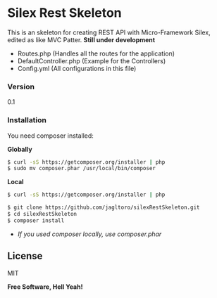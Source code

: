 # Silex Rest Skeleton

This is an skeleton for creating REST API with Micro-Framework Silex, edited as like MVC Patter.
**__Still under development__**

 - Routes.php (Handles all the routes for the application)
 - DefaultController.php (Example for the Controllers)
 - Config.yml (All configurations in this file)

### Version
0.1


### Installation

You need composer installed:

**Globally**
```sh
$ curl -sS https://getcomposer.org/installer | php
$ sudo mv composer.phar /usr/local/bin/composer
```

**Local**
```sh
$ curl -sS https://getcomposer.org/installer | php
```

```sh
$ git clone https://github.com/jagltoro/silexRestSkeleton.git
$ cd silexRestSkeleton
$ composer install
```
 - *If you used composer locally, use composer.phar*

License
----

MIT


**Free Software, Hell Yeah!**
